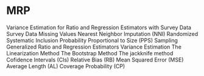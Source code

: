 # MRP
Variance Estimation for Ratio and Regression Estimators with Survey Data
Survey Data
Missing Values
Nearest Neighbor Imputation (NNI)
Randomized Systematic Inclusion Probability Proportional to Size (PPS) Sampling
Generalized Ratio and Regression Estimators
Variance Estimation
The Linearization Method
The Bootstrap Method
The jackknife method
Cofidence Intervals (CIs)
Relative Bias (RB)
Mean Squared Error (MSE)
Average Length (AL)
Coverage Probability (CP)
